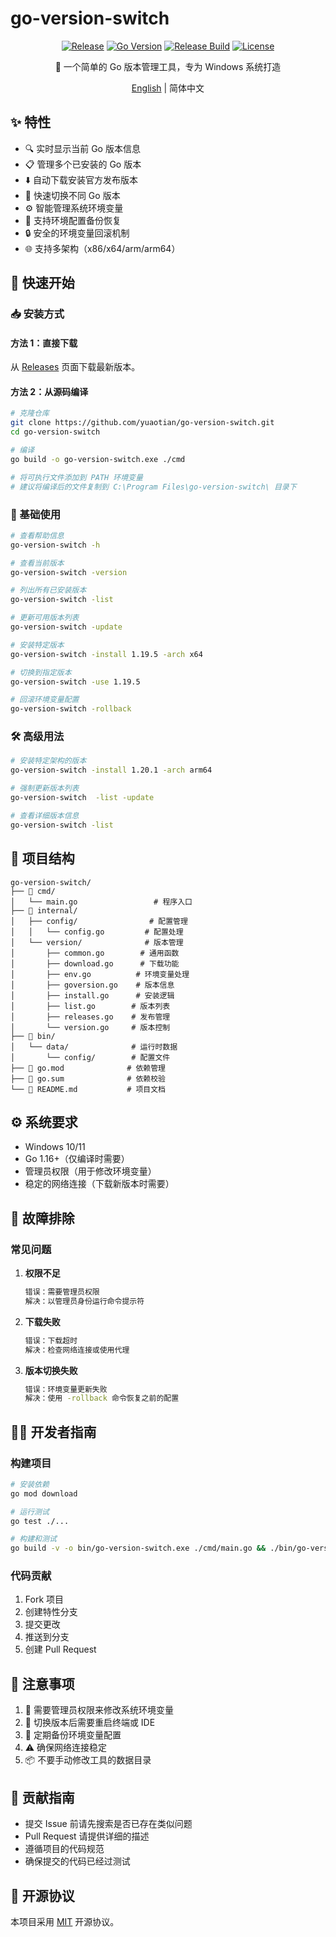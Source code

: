 # go-version-switch

<div align="center">

[![Release](https://img.shields.io/github/v/release/yuaotian/go-version-switch?style=flat-square&logo=github&color=blue)](https://github.com/yuaotian/go-version-switch/releases/latest)
[![Go Version](https://img.shields.io/badge/go-%3E%3D%201.16-blue)](https://img.shields.io/badge/go-%3E%3D%201.16-blue)
[![Release Build](https://github.com/yuaotian/go-version-switch/actions/workflows/release.yml/badge.svg)](https://github.com/yuaotian/go-version-switch/actions/workflows/release.yml)
[![License](https://img.shields.io/badge/license-MIT-green)](./LICENSE)

🔄 一个简单的 Go 版本管理工具，专为 Windows 系统打造

[English](./README_EN.md) | 简体中文

</div>

## ✨ 特性

- 🔍 实时显示当前 Go 版本信息
- 📋 管理多个已安装的 Go 版本
- ⬇️ 自动下载安装官方发布版本
- 🔄 快速切换不同 Go 版本
- ⚙️ 智能管理系统环境变量
- 💾 支持环境配置备份恢复
- 🔒 安全的环境变量回滚机制
- 🌐 支持多架构（x86/x64/arm/arm64）

## 🚀 快速开始

### 📥 安装方式

#### 方法 1：直接下载

从 [Releases](https://github.com/yuaotian/go-version-switch/releases) 页面下载最新版本。

#### 方法 2：从源码编译

```bash
# 克隆仓库
git clone https://github.com/yuaotian/go-version-switch.git
cd go-version-switch

# 编译
go build -o go-version-switch.exe ./cmd

# 将可执行文件添加到 PATH 环境变量
# 建议将编译后的文件复制到 C:\Program Files\go-version-switch\ 目录下
```

### 🎯 基础使用

```bash
# 查看帮助信息
go-version-switch -h

# 查看当前版本
go-version-switch -version

# 列出所有已安装版本
go-version-switch -list

# 更新可用版本列表
go-version-switch -update

# 安装特定版本
go-version-switch -install 1.19.5 -arch x64

# 切换到指定版本
go-version-switch -use 1.19.5

# 回滚环境变量配置
go-version-switch -rollback
```

### 🛠️ 高级用法

```bash
# 安装特定架构的版本
go-version-switch -install 1.20.1 -arch arm64

# 强制更新版本列表
go-version-switch  -list -update 

# 查看详细版本信息
go-version-switch -list 
```

## 📁 项目结构

```
go-version-switch/
├── 📂 cmd/
│   └── main.go                 # 程序入口
├── 📂 internal/
│   ├── config/                # 配置管理
│   │   └── config.go         # 配置处理
│   └── version/              # 版本管理
│       ├── common.go        # 通用函数
│       ├── download.go      # 下载功能
│       ├── env.go          # 环境变量处理
│       ├── goversion.go    # 版本信息
│       ├── install.go      # 安装逻辑
│       ├── list.go        # 版本列表
│       ├── releases.go    # 发布管理
│       └── version.go     # 版本控制
├── 📂 bin/
│   └── data/              # 运行时数据
│       └── config/        # 配置文件
├── 📄 go.mod              # 依赖管理
├── 📄 go.sum              # 依赖校验
└── 📝 README.md           # 项目文档
```

## ⚙️ 系统要求

- Windows 10/11
- Go 1.16+（仅编译时需要）
- 管理员权限（用于修改环境变量）
- 稳定的网络连接（下载新版本时需要）

## 🔧 故障排除

### 常见问题

1. **权限不足**
   ```bash
   错误：需要管理员权限
   解决：以管理员身份运行命令提示符
   ```

2. **下载失败**
   ```bash
   错误：下载超时
   解决：检查网络连接或使用代理
   ```

3. **版本切换失败**
   ```bash
   错误：环境变量更新失败
   解决：使用 -rollback 命令恢复之前的配置
   ```

## 👨‍💻 开发者指南

### 构建项目

```bash
# 安装依赖
go mod download

# 运行测试
go test ./...

# 构建和测试
go build -v -o bin/go-version-switch.exe ./cmd/main.go && ./bin/go-version-switch -install 1.23.4 -arch x86
```

### 代码贡献

1. Fork 项目
2. 创建特性分支
3. 提交更改
4. 推送到分支
5. 创建 Pull Request

## 📌 注意事项

1. 🔐 需要管理员权限来修改系统环境变量
2. 🔄 切换版本后需要重启终端或 IDE
3. 💾 定期备份环境变量配置
4. ⚠️ 确保网络连接稳定
5. 📦 不要手动修改工具的数据目录

## 🤝 贡献指南

- 提交 Issue 前请先搜索是否已存在类似问题
- Pull Request 请提供详细的描述
- 遵循项目的代码规范
- 确保提交的代码已经过测试

## 📄 开源协议

本项目采用 [MIT](./LICENSE) 开源协议。 